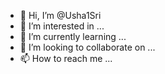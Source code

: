 - 👋 Hi, I’m @Usha1Sri
- 👀 I’m interested in ...
- 🌱 I’m currently learning ...
- 💞️ I’m looking to collaborate on ...
- 📫 How to reach me ...

<!---
Usha1Sri/Usha1Sri is a ✨ special ✨ repository because its `README.md` (this file) appears on your GitHub profile.
You can click the Preview link to take a look at your changes.
--->
